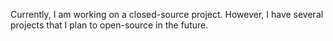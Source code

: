 Currently, I am working on a closed-source project. However, I have several projects that I plan to open-source in the future.
